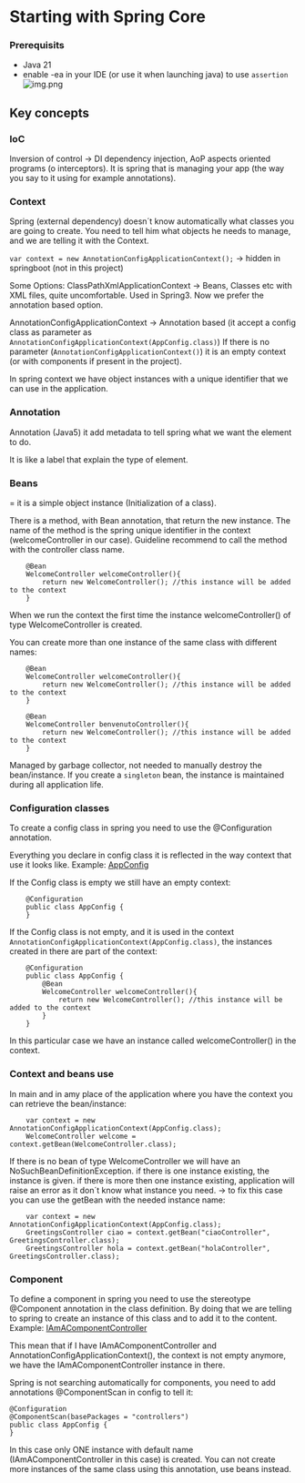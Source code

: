 # Starting with Spring Core

### Prerequisits
- Java 21
- enable -ea in your IDE (or use it when launching java) to use `assertion`
![img.png](img.png)


## Key concepts

### IoC
Inversion of control -> DI dependency injection, AoP aspects oriented programs (o interceptors).
It is spring that is managing your app (the way you say to it using for example annotations).

### Context
Spring (external dependency) doesn´t know automatically what classes you are going to create.
You need to tell him what objects he needs to manage, and we are telling it with the Context.

`var context = new AnnotationConfigApplicationContext();` -> hidden in springboot (not in this project)

Some Options:
ClassPathXmlApplicationContext -> Beans, Classes etc with XML files, quite uncomfortable. Used in Spring3.
Now we prefer the annotation based option.

AnnotationConfigApplicationContext -> Annotation based (it accept a config class as parameter as
`AnnotationConfigApplicationContext(AppConfig.class)`)
If there is no parameter (`AnnotationConfigApplicationContext()`) it is an empty context (or with components if present in the project).

In spring context we have object instances with a unique identifier that we can use in the application.

### Annotation
Annotation (Java5) it add metadata to tell spring what we want the element to do.

It is like a label that explain the type of element.

### Beans
= it is a simple object instance (Initialization of a class).

There is a method, with Bean annotation, that return the new instance.
The name of the method is the spring unique identifier in the context (welcomeController in our case).
Guideline recommend to call the method with the controller class name.
```
    @Bean
    WelcomeController welcomeController(){
        return new WelcomeController(); //this instance will be added to the context
    }
```
When we run the context the first time the instance welcomeController() of type WelcomeController is created.

You can create more than one instance of the same class with different names:
```
    @Bean
    WelcomeController welcomeController(){
        return new WelcomeController(); //this instance will be added to the context
    }
    
    @Bean
    WelcomeController benvenutoController(){
        return new WelcomeController(); //this instance will be added to the context
    }
```
Managed by garbage collector, not needed to manually destroy the bean/instance.
If you create a `singleton` bean, the instance is maintained during all application life.

### Configuration classes
To create a config class in spring you need to use the @Configuration annotation.

Everything you declare in config class it is reflected in the way context that use it looks like.
Example: [AppConfig](src/main/java/config/AppConfig.java)

If the Config class is empty we still have an empty context:
```
    @Configuration
    public class AppConfig {
    }
```
If the Config class is not empty, and it is used in the context `AnnotationConfigApplicationContext(AppConfig.class)`,
the instances created in there are part of the context:
```
    @Configuration
    public class AppConfig {
        @Bean
        WelcomeController welcomeController(){
            return new WelcomeController(); //this instance will be added to the context
        }
    }
```
In this particular case we have an instance called welcomeController() in the context.

### Context and beans use
In main and in amy place of the application where you have the context you can retrieve the bean/instance:
```
    var context = new AnnotationConfigApplicationContext(AppConfig.class);
    WelcomeController welcome = context.getBean(WelcomeController.class);
```
If there is no bean of type WelcomeController we will have an NoSuchBeanDefinitionException.
if there is one instance existing, the instance is given.
if there is more then one instance existing, application will raise an error as it don´t know what instance you need.
-> to fix this case you can use the getBean with the needed instance name:
```
    var context = new AnnotationConfigApplicationContext(AppConfig.class);
    GreetingsController ciao = context.getBean("ciaoController", GreetingsController.class);
    GreetingsController hola = context.getBean("holaController", GreetingsController.class);
```

### Component 
To define a component in spring you need to use the stereotype @Component annotation in the class definition.
By doing that we are telling to spring to create an instance of this class and to add it to the content.
Example: [IAmAComponentController](src/main/java/controllers/IAmAComponentController.java)

This mean that if I have IAmAComponentController and AnnotationConfigApplicationContext(), the context is not empty 
anymore, we have the IAmAComponentController instance in there.

Spring is not searching automatically for components, you need to add annotations @ComponentScan in config to tell it:
```
@Configuration
@ComponentScan(basePackages = "controllers")
public class AppConfig {
}
```

In this case only ONE instance with default name (IAmAComponentController in this case) is created.
You can not create more instances of the same class using this annotation, use beans instead.